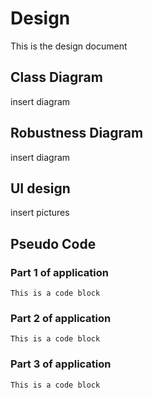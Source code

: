 # Design
This is the design document
## Class Diagram
insert diagram
## Robustness Diagram
insert diagram
## UI design
insert pictures
## Pseudo Code 
### Part 1 of application
```
This is a code block
```
### Part 2 of application
```
This is a code block
```
### Part 3 of application
```
This is a code block
```